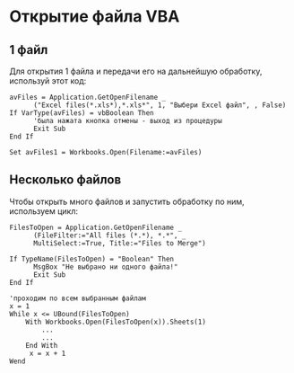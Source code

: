 # Открытие файла VBA

## 1 файл
Для открытия 1 файла и передачи его на дальнейшую обработку, используй этот код:

```vba
avFiles = Application.GetOpenFilename _
      ("Excel files(*.xls*),*.xls*", 1, "Выбери Excel файл", , False)
If VarType(avFiles) = vbBoolean Then
      'была нажата кнопка отмены - выход из процедуры
      Exit Sub
End If
 
Set avFiles1 = Workbooks.Open(Filename:=avFiles)
```

## Несколько файлов
Чтобы открыть много файлов и запустить обработку по ним, используем цикл:

```vba
FilesToOpen = Application.GetOpenFilename _
      (FileFilter:="All files (*.*), *.*", _
      MultiSelect:=True, Title:="Files to Merge")
 
If TypeName(FilesToOpen) = "Boolean" Then
      MsgBox "Не выбрано ни одного файла!"
      Exit Sub
End If
 
'проходим по всем выбранным файлам
x = 1
While x <= UBound(FilesToOpen)
    With Workbooks.Open(FilesToOpen(x)).Sheets(1)
        ...
        ...
    End With
     x = x + 1
Wend
```